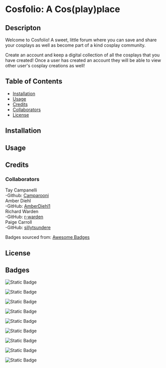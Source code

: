 # Cosfolio: A Cos(play)place

## Descripton

Welcome to Cosfolio! A sweet, little forum where you can save and share your cosplays as well as become part of a kind cosplay community.

Create an account and keep a digital collection of all the cosplays that you have created! Once a user has created an account they will be able to view other user's cosplay creations as well!

## Table of Contents

- [Installation](#installation)
- [Usage](#usage)
- [Credits](#credits)
- [Collaborators](#collaborators)
- [License](#license)

## Installation

## Usage

## Credits

### Collaborators

Tay Campanelli <br>
-Github: [Camparooni](https://github.com/Camparooni)<br>
Amber Diehl <br>
-GitHub: [AmberDiehl1](https://github.com/AmberDiehl1)<br>
Richard Warden <br>
-GitHub: [r-warden](https://github.com/r-warden)<br>
Paige Carroll <br>
-GitHub: [sillytsundere](https://github.com/sillytsundere)<br>

Badges sourced from: [Awesome Badges](https://dev.to/envoy_/150-badges-for-github-pnk)

## License

## Badges

![Static Badge](https://img.shields.io/badge/Node.js-43853D?style=for-the-badge&logo=node.js&logoColor=white)

![Static Badge](https://img.shields.io/badge/JavaScript-323330?style=for-the-badge&logo=javascript&logoColor=F7DF1E)

![Static Badge](https://img.shields.io/badge/Express.js-404D59?style=for-the-badge)

![Static Badge](https://img.shields.io/badge/sequelize-323330?style=for-the-badge&logo=sequelize&logoColor=blue)

![Static Badge](https://img.shields.io/badge/MySQL-00000F?style=for-the-badge&logo=mysql&logoColor=white)

![Static Badge](https://img.shields.io/badge/Handlebars%20js-f0772b?style=for-the-badge&logo=handlebarsdotjs&logoColor=black)

![Static Badge](https://img.shields.io/badge/Bootstrap-563D7C?style=for-the-badge&logo=bootstrap&logoColor=white)

![Static Badge](https://img.shields.io/badge/CSS-239120?&style=for-the-badge&logo=css3&logoColor=white)

![Static Badge](https://img.shields.io/badge/Heroku-430098?style=for-the-badge&logo=heroku&logoColor=white)
